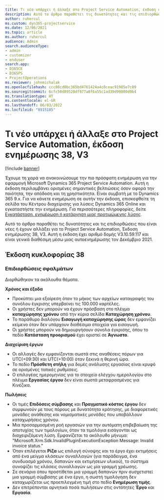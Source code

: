 ```yaml
---
title: Τι νέο υπάρχει ή άλλαξε στο Project Service Automation, έκδοση ενημέρωσης 38, V3
description: Αυτό το άρθρο παραθέτει τις δυνατότητες και τις επιδιορθώσεις που είναι διαθέσιμες στο Microsoft Dynamics 365 Project Service Automation, Έκδοση ενημέρωσης 38, V3.
author: ruhercul
ms.custom: dyn365-projectservice
ms.date: 12/06/2021
ms.topic: article
ms.author: ruhercul
audience: Admin
search.audienceType:
- admin
- customizer
- enduser
search.app:
- D365CE
- D365PS
- ProjectOperations
ms.reviewer: johnmichalak
ms.openlocfilehash: ccc08cd0bc365bd4761424a4c0ceac91985e7c89
ms.sourcegitcommit: 6cfc50d89528df977a8f6a55c1ad39d99800d9b4
ms.translationtype: HT
ms.contentlocale: el-GR
ms.lasthandoff: 06/03/2022
ms.locfileid: "8915185"
---
```

# <a name="whats-new-or-changed-in-project-service-automation-update-release-38-v3"></a>Τι νέο υπάρχει ή άλλαξε στο Project Service Automation, έκδοση ενημέρωσης 38, V3

[!include [banner](../includes/psa-now-project-operations.md)]

Έχουμε τη χαρά να ανακοινώσουμε την πιο πρόσφατη ενημέρωση για την εφαρμογή Microsoft Dynamics 365 Project Service Automation. Αυτή η έκδοση περιλαμβάνει ορισμένες σημαντικές βελτιώσεις όσον αφορά την ποιότητα, την απόδοση και τη χρηστικότητα. Είναι συμβατή με το Dynamics 365 9.x. Για να κάνετε ενημέρωση σε αυτήν την έκδοση, επισκεφθείτε τη σελίδα του Κέντρου διαχείρισης για λύσεις Dynamics 365 Online και εγκαταστήστε την ενημέρωση. Για περισσότερες πληροφορίες, δείτε [Εγκατάσταση, ενημέρωση ή κατάργηση μιας προτιμώμενης λύσης](/power-platform/admin/install-remove-preferred-solution).

Αυτό το άρθρο παραθέτει τις δυνατότητες και τις επιδιορθώσεις που είναι νέες ή έχουν αλλάξει για το Project Service Automation, Έκδοση ενημέρωσης 38, V3. Αυτή η έκδοση έχει αριθμό δομής V3.10.59.117 και είναι γενικά διαθέσιμη μέσω μιας αυτοενημέρωσης τον Δεκέμβριο 2021.

## <a name="update-release-38"></a>Έκδοση κυκλοφορίας 38

### <a name="bug-fixes"></a>Επιδιορθώσεις σφαλμάτων

Διορθώθηκαν τα ακόλουθα θέματα.

**Χρόνος και έξοδα**

- Προκύπτει μια εξαίρεση όταν το μήκος των αρχείων καταγραφής του συνόλου έγκρισης υπερβαίνει τις 100.000 καρτέλες.
- Οι χρήστες δεν μπορούν να έχουν πρόσβαση στο πλέγμα **καταχώρησης χρόνου** από την κύρια σελίδα **Καταχώρηση χρόνου**.
- Το παράθυρο διαλόγου **Εισαγωγή καταχώρησης ώρας** δεν εμφανίζει κείμενο όταν δεν υπάρχουν διαθέσιμα στοιχεία για εισαγωγή.
- Οι χρήστες μπορούν να δημιουργήσουν σύνολα έγκρισης, όπου το πεδίο **Κατάσταση προορισμού** έχει οριστεί σε **Άγνωστο**.

**Διαχείριση έργων**

- Οι αλλαγές δεν εμφανίζονται σωστά στις αναθέσεις πόρων για UTC(+09:30) και UTC(+10:00) όταν ξεκινά η θερινή ώρα.
- Το πεδίο **Πρόσθετη στήλη** για δομές ανάλυσης εργασίας είναι κρυφό σε ορισμένες τοπικές ρυθμίσεις.
- Ο επιλογέας ημερομηνίας για το στοιχείο ελέγχου ημερολογίου στο πλέγμα **Εργασίας έργου** δεν είναι σωστά μεταφρασμένος για Κινέζικα.

**Πωλήσεις**

- Οι τιμές **Επιδόσεις σύμβασης** και **Πραγματικό κόστος έργου** δεν συμφωνούν με τους πόρους με δυνατότητα κράτησης, με διαφορετικές μονάδες ανάθεσης και νομισματικές μονάδες που υποβάλλουν καταχωρήσεις χρόνου.
- Μια προσαρμοσμένη ροή εργασιών για την αυτόματη επιβεβαίωση της αποτυχίας των τιμολογίων, όταν τα τιμολόγια εισάγονται ως διαχειριζόμενη λύση. Εμφανίζεται το ακόλουθο μήνυμα: "Microsoft.Xrm.Sdk.InvalidPluginExecutionException Message: Invalid invoice status."
- Όταν επιλέγεται **Ρίζα** ως επιλογή σύνοψης και το έργο έχει εκτιμήσεις από ένα μείγμα κλάσεων συναλλαγών (για παράδειγμα, ένα συνδυασμό χρόνου, δαπανών και εκτιμήσεων υλικού), το σύστημα συνοψίζει τις κλάσεις συναλλαγών ως μία γραμμή χρέωσης.
- Σε σενάρια όπου προστίθεται μια γραμμή δαπανών πριν συσχετιστεί μια γραμμή σύμβασης με ένα έργο, η σωστή τιμολόγηση δεν καταχωρίζεται ως προεπιλεγμένη τιμή στο πεδίο **Ενημέρωση τιμής**.
- Δεν επιτρέπονται αρνητικά ποσά πωλήσεων στις οντότητες **Έργο** και **Εργασία**.
